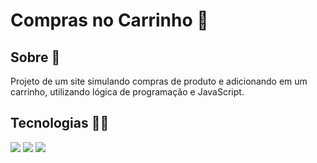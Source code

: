 # Compras no Carrinho 🛒

<h2>Sobre 🤔</h2>
<p>Projeto de um site simulando compras de produto e adicionando em um carrinho, utilizando lógica de programação e JavaScript.</p>

## Tecnologias 👨‍💻
<div>
  <img src="https://img.shields.io/badge/HTML-239120?style=for-the-badge&logo=html5&logoColor=white">
  <img src="https://img.shields.io/badge/CSS-239120?&style=for-the-badge&logo=css3&logoColor=white">
  <img src="https://img.shields.io/badge/JavaScript-F7DF1E?style=for-the-badge&logo=javascript&logoColor=black">
</div>
